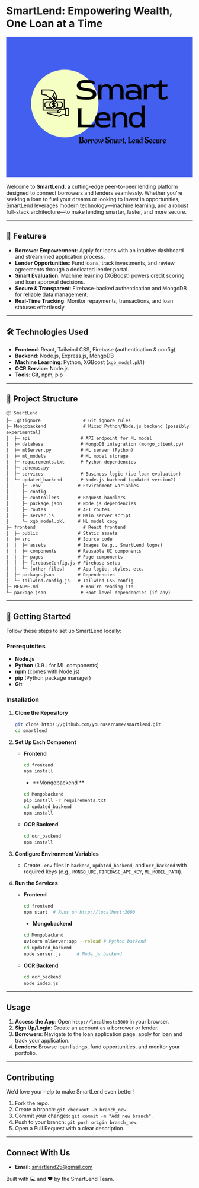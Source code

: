
# SmartLend: Empowering Wealth, One Loan at a Time

![SmartLend Logo](frontend/src/assets/SmartLendLogo5.png)

Welcome to **SmartLend**, a cutting-edge peer-to-peer lending platform designed to connect borrowers and lenders seamlessly. Whether you're seeking a loan to fuel your dreams or looking to invest in opportunities, SmartLend leverages modern technology—machine learning, and a robust full-stack architecture—to make lending smarter, faster, and more secure.

---

## 🌟 Features

- **Borrower Empowerment**: Apply for loans with an intuitive dashboard and streamlined application process.
- **Lender Opportunities**: Fund loans, track investments, and review agreements through a dedicated lender portal.
- **Smart Evaluation**: Machine learning (XGBoost) powers credit scoring and loan approval decisions.
- **Secure & Transparent**: Firebase-backed authentication and MongoDB for reliable data management.
- **Real-Time Tracking**: Monitor repayments, transactions, and loan statuses effortlessly.

---

## 🛠️ Technologies Used

- **Frontend**: React, Tailwind CSS, Firebase (authentication & config)
- **Backend**: Node.js, Express.js, MongoDB
- **Machine Learning**: Python, XGBoost (`xgb_model.pkl`)
- **OCR Service**: Node.js
- **Tools**: Git, npm, pip

---

## 📂 Project Structure

```
📦 SmartLend
├─ .gitignore                # Git ignore rules
├─ Mongobackend              # Mixed Python/Node.js backend (possibly experimental)
│  ├─ api                   # API endpoint for ML model
│  ├─ database              # MongoDB integration (mongo_client.py)
│  ├─ mlServer.py           # ML server (Python)
│  ├─ ml_models             # ML model storage
│  ├─ requirements.txt      # Python dependencies
│  ├─ schemas.py            
│  ├─ services              # Business logic (i.e loan evaluation)
│  └─ updated_backend       # Node.js backend (updated version?)
│     ├─ .env              # Environment variables
│     ├─ config            
│     ├─ controllers       # Request handlers
│     ├─ package.json      # Node.js dependencies
│     ├─ routes            # API routes
│     ├─ server.js         # Main server script
│     └─ xgb_model.pkl     # ML model copy
├─ frontend                  # React frontend
│  ├─ public               # Static assets
│  ├─ src                  # Source code
│  │  ├─ assets            # Images (e.g., SmartLend logos)
│  │  ├─ components        # Reusable UI components
│  │  ├─ pages             # Page components
│  │  ├─ firebaseConfig.js # Firebase setup
│  │  └─ [other files]     # App logic, styles, etc.
│  ├─ package.json         # Dependencies
│  └─ tailwind.config.js   # Tailwind CSS config            
├─ README.md                # You’re reading it!
└─ package.json             # Root-level dependencies (if any)
```


---

## 🚀 Getting Started

Follow these steps to set up SmartLend locally:

### Prerequisites
- **Node.js** 
- **Python** (3.9+ for ML components)
- **npm** (comes with Node.js)
- **pip** (Python package manager)
- **Git**

### Installation

1. **Clone the Repository**
   ```bash
   git clone https://github.com/yourusername/smartlend.git
   cd smartlend
   ```

2. **Set Up Each Component**

   - **Frontend**
     ```bash
     cd frontend
     npm install
     ```
      - **Mongobackend **
     ```bash
     cd Mongobackend
     pip install -r requirements.txt
     cd updated_backend
     npm install
     ```

   - **OCR Backend**
     ```bash
     cd ocr_backend
     npm install
     ```


  

3. **Configure Environment Variables**
   - Create `.env` files in `backend`, `updated_backend`, and `ocr_backend` with required keys (e.g., `MONGO_URI`, `FIREBASE_API_KEY`, `ML_MODEL_PATH`).

4. **Run the Services**
   - **Frontend**
     ```bash
     cd frontend
     npm start  # Runs on http://localhost:3000
     ```
     - **Mongobackend**
     ```bash
     cd Mongobackend
     uvicorn mlServer:app --reload # Python backend
     cd updated_backend
     node server.js      # Node.js backend
     ```
   - **OCR Backend**
     ```bash
     cd ocr_backend
     node index.js  
     ```
   
   

---

## Usage

1. **Access the App**: Open `http://localhost:3000` in your browser.
2. **Sign Up/Login**: Create an account as a borrower or lender.
3. **Borrowers**: Navigate to the loan application page, apply for loan and track your application.
4. **Lenders**: Browse loan listings, fund opportunities, and monitor your portfolio.

---

## Contributing

We’d love your help to make SmartLend even better!

1. Fork the repo.
2. Create a branch: `git checkout -b branch_new`.
3. Commit your changes: `git commit -m "Add new branch"`.
4. Push to your branch: `git push origin branch_new`.
5. Open a Pull Request with a clear description.

---

## Connect With Us

- **Email**: smartlend25@gmail.com

Built with 💻 and ❤️ by the SmartLend Team.
```

